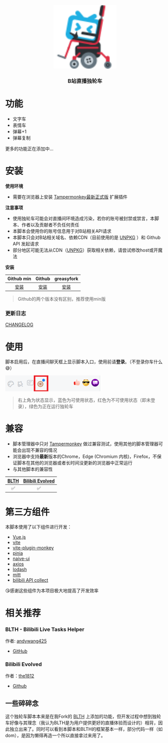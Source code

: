 <div align ="center">
    <img width="200" src="images/logo.svg">
</div>

<div align ="center">
<h3>B站直播独轮车</h3>
</div>

# 功能

-   文字车
-   表情车
-   弹幕+1
-   弹幕复制

更多的功能正在添加中...

# 安装

**使用环境**

-   需要在浏览器上安装 [Tampermonkey最新正式版](https://tampermonkey.net/) 扩展插件

**注意事项**

-   使用独轮车可能会对直播间环境造成污染，若你的账号被封禁或禁言，本脚本、作者以及贡献者不负任何责任
-   本脚本会使用你的账号信息用于对B站相关API请求
-   本脚本只会对B站相关域名、依赖CDN（目前使用的是 [UNPKG](https://unpkg.com/) ）和 Github API 发起请求
-   部分地区可能无法从CDN（[UNPKG](https://unpkg.com/)）获取相关依赖，请尝试修改host或开魔法

**安装**

|                                              Github min                                              |                                              Github                                              |                                    greasyfork                                     |
| :--------------------------------------------------------------------------------------------------: | :----------------------------------------------------------------------------------------------: | :-------------------------------------------------------------------------------: |
| [安装](https://github.com/ADJazzzz/BLSPAM/releases/latest/download/bilibili-live-spamer.min.user.js) | [安装](https://github.com/ADJazzzz/BLSPAM/releases/latest/download/bilibili-live-spamer.user.js) | [安装](https://update.greasyfork.org/scripts/481738/Bilibili-Live-Spamer.user.js) |

> Github的两个版本没有区别，推荐使用min版

### 更新日志

[CHANGELOG](https://github.com/ADJazzzz/BLSPAM/blob/main/CHANGELOG.md)

# 使用

脚本启用后，在直播间聊天框上显示脚本入口，使用前请**登录**。（不登录你车什么😅）

<img src="/images/panel.png">

> 右上角为状态显示，蓝色为可使用状态，红色为不可使用状态（即未登录），绿色为正在运行独轮车

# 兼容

-   脚本管理器中只对 [Tampermonkey](https://tampermonkey.net/) 做过兼容测试，使用其他的脚本管理器可能会出现不兼容的情况
-   浏览器中支持**最新**版本的Chrome，Edge (Chromium 内核)，Firefox，不保证脚本在其他的浏览器或者长时间没更新的浏览器中正常运行
-   与其他脚本的兼容性

| [BLTH](https://github.com/andywang425/BLTH) | [Bilibili Evolved](https://github.com/the1812/Bilibili-Evolved) |
| :-----------------------------------------: | :-------------------------------------------------------------: |
|                     ✅                      |                               ✅                                |

# 第三方组件

本脚本使用了以下组件进行开发：

-   [Vue.js](https://github.com/vuejs/core)
-   [vite](https://vitejs.dev)
-   [vite-plugin-monkey](https://github.com/lisonge/vite-plugin-monkey)
-   [pinia](https://github.com/vuejs/pinia)
-   [naive-ui](https://www.naiveui.com)
-   [axios](https://axios-http.com)
-   [lodash](https://lodash.com)
-   [mitt](https://github.com/developit/mitt)
-   [bilibili API collect](https://github.com/SocialSisterYi/bilibili-API-collect)

😘感谢这些组件为本项目极大地提高了开发效率

# 相关推荐

### BLTH - Bilibili Live Tasks Helper

作者: [andywang425](https://github.com/andywang425)

-   [GitHub](https://github.com/andywang425/BLTH)

### Bilibili Evolved

作者：[the1812](https://github.com/the1812)

-   [Github](https://github.com/the1812/Bilibili-Evolved)

## 一些碎碎念

这个独轮车脚本本来是在我Fork的 [BLTH](https://github.com/ADJazzzz/BLTH-Fork) 上添加的功能，但开发过程中想到独轮车好像与其理念（我认为BLTH是为用户提供更好的直播体验而设计的）相背，因此独立出来了。同时可以看到本脚本和BLTH的框架基本一样，部分代码一样（如dom），是因为懒得再造一个所以直接拿过来用了。
